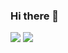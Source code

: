 ### Hi there 👋

![](https://media1.tenor.com/m/CXFy5JDILo4AAAAC/lebron-james-sunshine.gif)
![](https://media1.tenor.com/m/Qgt6ooaeZT8AAAAC/lol-funny.gif)

<!--
**victorhugoMRN/victorhugoMRN** is a ✨ _special_ ✨ repository because its `README.md` (this file) appears on your GitHub profile.

Here are some ideas to get you started:

- 🔭 I’m currently working on ...
- 🌱 I’m currently learning ...
- 👯 I’m looking to collaborate on ...
- 🤔 I’m looking for help with ...
- 💬 Ask me about ...
- 📫 How to reach me: ...
- 😄 Pronouns: ...
- ⚡ Fun fact: ...
-->
